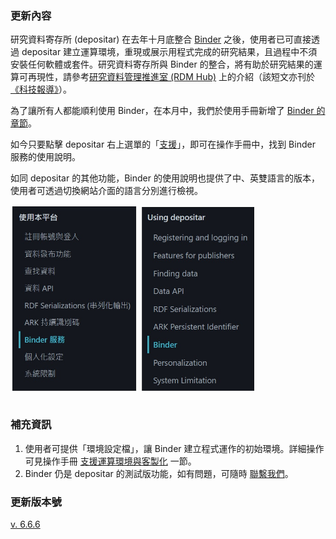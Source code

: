 ### 更新內容
研究資料寄存所 (depositar) 在去年十月底整合 [Binder](https://binder.depositar.io/) 之後，使用者已可直接透過 depositar 建立運算環境，重現或展示用程式完成的研究結果，且過程中不須安裝任何軟體或套件。研究資料寄存所與 Binder 的整合，將有助於研究結果的運算可再現性，請參考[研究資料管理推進室 (RDM Hub)](https://rdm.depositar.io/zh_TW/news/20240315-computational-reproducibility-with-binder/) 上的介紹（該短文亦刊於[《科技報導》](https://www.scimonth.com.tw/archives/8841)）。

為了讓所有人都能順利使用 Binder，在本月中，我們於使用手冊新增了 [Binder 的章節](https://docs.depositar.io/zh-tw/6.6.6/user-guide/binder.html#)。

如今只要點擊 depositar 右上選單的「[支援](https://data.depositar.io/zh_Hant_TW/help)」，即可在操作手冊中，找到 Binder 服務的使用說明。

如同 depositar 的其他功能，Binder 的使用說明也提供了中、英雙語言的版本，使用者可透過切換網站介面的語言分別進行檢視。

<div class="row" style="margin-bottom:35px;">
  <div class="col-8"> <img src="/assets/img/news/2024-05-24_Binder-menu.jpg" alt="binder-zh" height="300px">
<img src="/assets/img/news/2024-05-24_Binder-menu-en.jpg" alt="binder-en" height="300px"></div>       
</div>


### 補充資訊
1. 使用者可提供「環境設定檔」，讓 Binder 建立程式運作的初始環境。詳細操作可見操作手冊 [支援運算環境與客製化](https://docs.depositar.io/zh-tw/6.6.6/user-guide/binder.html#id6) 一節。
2. Binder 仍是 depositar 的測試版功能，如有問題，可隨時 [聯繫我們](mailto:data.contact@depositar.io)。

### 更新版本號
[v. 6.6.6](https://docs.depositar.io/en/stable/changelog.html#v6-6-6-2024-05-15)
